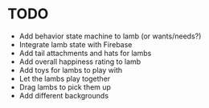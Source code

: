 # TODO

- Add behavior state machine to lamb (or wants/needs?)
- Integrate lamb state with Firebase
- Add tail attachments and hats for lambs
- Add overall happiness rating to lamb
- Add toys for lambs to play with
- Let the lambs play together
- Drag lambs to pick them up
- Add different backgrounds